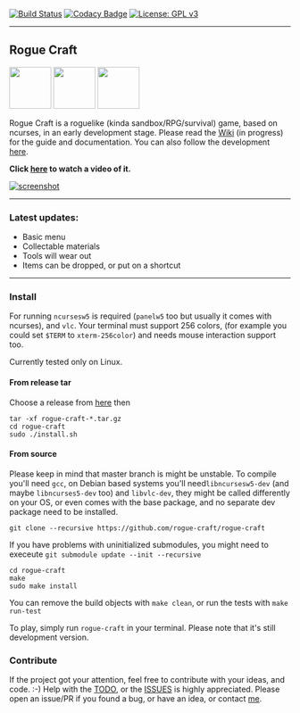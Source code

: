 
[![Build Status](https://travis-ci.org/rogue-craft/rogue-craft.svg?branch=master)](https://travis-ci.org/rogue-craft/rogue-craft) [![Codacy Badge](https://api.codacy.com/project/badge/Grade/c2494381a8164514adb5061f7b1796e8)](https://www.codacy.com/app/Isty001/rogue-craft?utm_source=github.com&amp;utm_medium=referral&amp;utm_content=rogue-craft/rogue-craft&amp;utm_campaign=Badge_Grade)  [![License: GPL v3](https://img.shields.io/badge/License-GPL%20v3-blue.svg)](https://www.gnu.org/licenses/gpl-3.0)

---

## Rogue Craft

<a href="https://twitter.com/roguecraftdev"><img src="http://icons.iconarchive.com/icons/uiconstock/socialmedia/512/Twitter-icon.png" width="75" height="75"></a> <a href="https://rogue-craft.org/"><img src="https://d30y9cdsu7xlg0.cloudfront.net/png/4618-200.png" width="75" height="75"></a> <a href="http://www.indiedb.com/games/rogue-craft"><img src="http://media.indiedb.com/images/global/indiedb_125x125.png" width="75" height="75"></a>

Rogue Craft is a roguelike (kinda sandbox/RPG/survival) game, based on ncurses, in an early development stage.
Please read the [Wiki](https://github.com/rogue-craft/rogue-craft/wiki) (in progress) for the guide and documentation.
You can also follow the development [here](https://rogue-craft.org/).

**Click [here](https://www.youtube.com/watch?v=rqqhYEehAro) to watch a video of it.**

[![screenshot](https://raw.githubusercontent.com/rogue-craft/doc-resources/master/README/banner.png)](https://www.youtube.com/watch?v=rqqhYEehAro)

---
### Latest updates:
* Basic menu
* Collectable materials
* Tools will wear out
* Items can be dropped, or put on a shortcut
---

<a name="install"></a>
### Install

For running `ncursesw5` is required (`panelw5` too but usually it comes with ncurses), and `vlc`. Your terminal must support 256 colors,
(for example you could set `$TERM` to `xterm-256color`) and needs mouse interaction support too.

Currently tested only on Linux.

#### From release tar

Choose a release from [here](https://github.com/rogue-craft/rogue-craft/releases) then

```
tar -xf rogue-craft-*.tar.gz
cd rogue-craft
sudo ./install.sh
```

#### From source

Please keep in mind that master branch is might be unstable.
To compile you'll need `gcc`, on Debian based systems you'll need`libncursesw5-dev`  (and maybe `libncurses5-dev` too) and `libvlc-dev`, they might be called differently on your OS, or even comes with the base package, and no separate dev package need to be installed.

```
git clone --recursive https://github.com/rogue-craft/rogue-craft
```
If you have problems with uninitialized submodules, you might need to execeute `git submodule update --init --recursive`
```
cd rogue-craft
make
sudo make install
```

You can remove the build objects with `make clean`, or run the tests with `make run-test`

To play, simply run `rogue-craft` in your terminal.
Please note that it's still development version.

### Contribute

If the project got your attention, feel free to contribute with your ideas, and code. :-)
Help with the [TODO](https://github.com/rogue-craft/rogue-craft/blob/master/TODO.md), or the [ISSUES](https://github.com/rogue-craft/rogue-craft/blob/master/ISSUES.md) is highly appreciated.
Please open an issue/PR if you found a bug, or have an idea, or contact [me](https://github.com/Isty001).

